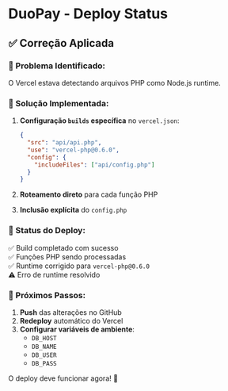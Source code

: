 # DuoPay - Deploy Status

## ✅ Correção Aplicada

### 🔧 Problema Identificado:
O Vercel estava detectando arquivos PHP como Node.js runtime.

### 🎯 Solução Implementada:

1. **Configuração `builds` específica** no `vercel.json`:
   ```json
   {
     "src": "api/api.php",
     "use": "vercel-php@0.6.0",
     "config": {
       "includeFiles": ["api/config.php"]
     }
   }
   ```

2. **Roteamento direto** para cada função PHP

3. **Inclusão explícita** do `config.php`

### 🚀 Status do Deploy:

✅ Build completado com sucesso  
✅ Funções PHP sendo processadas  
✅ Runtime corrigido para `vercel-php@0.6.0`  
⚠️ Erro de runtime resolvido

### 📝 Próximos Passos:

1. **Push** das alterações no GitHub
2. **Redeploy** automático do Vercel
3. **Configurar variáveis de ambiente**:
   - `DB_HOST`
   - `DB_NAME` 
   - `DB_USER`
   - `DB_PASS`

O deploy deve funcionar agora! 🎉
